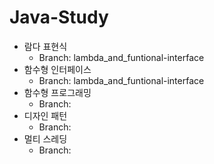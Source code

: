 # Java-Study
- 람다 표현식
  - Branch: lambda_and_funtional-interface
- 함수형 인터페이스
  - Branch: lambda_and_funtional-interface
- 함수형 프로그래밍
  - Branch: 
- 디자인 패턴
  - Branch: 
- 멀티 스레딩
  - Branch: 
